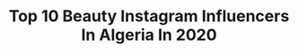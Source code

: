 ---
title: Top 10 Beauty Instagram Influencers In Algeria In 2020
description: Identify the most popular Instagram accounts on inBeat.
platform: Instagram
profiles:
  - username: "lifestyle_saritta"
    fullname: >-
      🦋 fashionista 🦋
    location: "Algeria"
    followers: 127511
    engagement: 227
    commentsToLikes: 0.463777
    avatar: "https://scontent-lhr8-1.cdninstagram.com/v/t51.2885-19/s320x320/85165330_216986662815179_1286224692335607808_n.jpg?_nc_ht=scontent-lhr8-1.cdninstagram.com&_nc_ohc=vhgVWblaZCsAX-CFzPE&oh=2259888542a721b9a844dff8f0e6967c&oe=5EBA03A8"
    verified: false
    hashtags: "#algerianstyle, #dzteam, #souhilabenlachhab, #hijabstyle"
  - username: "minas_secrets"
    fullname: >-
      Mina's Secrets
    location: "Algeria"
    followers: 157643
    engagement: 298
    commentsToLikes: 0.125505
    avatar: "https://scontent-lhr8-1.cdninstagram.com/v/t51.2885-19/s320x320/73407438_2389620558032122_1052137494256025600_n.jpg?_nc_ht=scontent-lhr8-1.cdninstagram.com&_nc_ohc=N24dvTwkI44AX_tqQEg&oh=b852bd58fbff0c2c2ad73c56ddcaa3b9&oe=5EB9F272"
    verified: false
    hashtags: "#happy, #coronavid19, #cuisinealgerienne, #dzair"
  - username: "toutpouretrebelle.yr"
    fullname: >-
      Tout pour être belle avec Y&R
    location: "Algeria"
    followers: 30959
    engagement: 194
    commentsToLikes: 0.041508
    avatar: "https://scontent-lhr8-1.cdninstagram.com/v/t51.2885-19/s320x320/69318956_2254919371486067_3604636888981307392_n.jpg?_nc_ht=scontent-lhr8-1.cdninstagram.com&_nc_ohc=MxMKM763stQAX-_VRzD&oh=48ad3fc6a3a96bf01b6971c87322b7af&oe=5EBB2C0D"
    verified: false
    hashtags: "#picoftheday, #ootdoftheday, #algerie, #fivedays"
  - username: "fromnezhatoyou"
    fullname: >-
      🧿 نزهة | Nezha
    location: "Algeria"
    followers: 43451
    engagement: 662
    commentsToLikes: 0.019904
    avatar: "https://scontent-lhr8-1.cdninstagram.com/v/t51.2885-19/s320x320/90207715_685144282294106_2378696598130524160_n.jpg?_nc_ht=scontent-lhr8-1.cdninstagram.com&_nc_ohc=IvzLrPX6x94AX8EAVVH&oh=473d96521525c4d6f1095dcf68fb883e&oe=5EBBF7FE"
    verified: false
    hashtags: "#dzair, #blogger, #nyxcosmetics, #dontrushchallenge"
  - username: "yahiasamara_official"
    fullname: >-
      Miss Arab World 2019 👑
    location: "Algeria"
    followers: 332105
    engagement: 228
    commentsToLikes: 0.013340
    avatar: "https://scontent-lht6-1.cdninstagram.com/v/t51.2885-19/s320x320/75467477_2636221049831360_4249341201284595712_n.jpg?_nc_ht=scontent-lht6-1.cdninstagram.com&_nc_ohc=BTpTOzEl5jYAX8fERak&oh=346906418fd32e953236367f2ede0cbe&oe=5EBCA43B"
    verified: false
    hashtags: "#beautifuldestinations, #instagram, #outfitinspiration, #portraitphotography"
  - username: "__haanane"
    fullname: >-
      •𝓗𝓪𝓪𝓷𝓪𝓷𝓮•🧚🏻‍♂️حنـٰـان
    location: "Algeria"
    followers: 40868
    engagement: 342
    commentsToLikes: 0.519258
    avatar: "https://scontent-ams4-1.cdninstagram.com/v/t51.2885-19/s320x320/92687391_219107559344758_2522727866840383488_n.jpg?_nc_ht=scontent-ams4-1.cdninstagram.com&_nc_ohc=qsTf4kyy2FgAX8veRuU&oh=bfc6abab8b91a945837d0cd0540c4087&oe=5EBA67A9"
    verified: false
    hashtags: "#algeriennes, #insta, #beautiful, #blogger"
  - username: "duellala"
    fullname: >-
      ♡ 𝓐𝓷𝓰𝓮𝓵 ☁️
    location: "Algeria"
    followers: 102312
    engagement: 2048
    commentsToLikes: 0.047911
    avatar: "https://scontent-lhr8-1.cdninstagram.com/v/t51.2885-19/s320x320/70920128_2371372922983672_1390999380139442176_n.jpg?_nc_ht=scontent-lhr8-1.cdninstagram.com&_nc_ohc=3jShLB6ZqEMAX8NeNTU&oh=751eced37c25863c4e0bb0ddc78a7a0e&oe=5EBA3586"
    verified: false
    hashtags: "#selfcareday, #skincareblogger, #clearskin, #glowup"
  - username: "hakimannaba31_offf"
    fullname: >-
      حكيم عنابة/ Hakim annaba🔵
    location: "Algeria"
    followers: 51811
    engagement: 805
    commentsToLikes: 0.101254
    avatar: "https://scontent-lhr8-1.cdninstagram.com/v/t51.2885-19/s320x320/92258932_251521579318650_7973529299519012864_n.jpg?_nc_ht=scontent-lhr8-1.cdninstagram.com&_nc_ohc=d24A6m936DEAX_Vj5HT&oh=5e0a9e1aa76379c278bbd62bd286f848&oe=5EBC01E5"
    verified: false
    hashtags: "#tunis, #tlemcenia, #councour, #algerie"
  - username: "doudi_dz"
    fullname: >-
      D  O  U  D  i | د و د ي  💙
    location: "Algeria"
    followers: 91325
    engagement: 172
    commentsToLikes: 0.801188
    avatar: "https://scontent-lhr8-1.cdninstagram.com/v/t51.2885-19/s320x320/90526625_1101515726881830_588069709602095104_n.jpg?_nc_ht=scontent-lhr8-1.cdninstagram.com&_nc_ohc=aczs4qGMiPIAX_PpkQe&oh=624c835c74f0850f8f947a1968aba1df&oe=5EBBD8CD"
    verified: false
    hashtags: "#collab, #beaute, #concours, #oran"
  - username: "med_ab_dz"
    fullname: >-
      MOUMEN
    location: "Algeria"
    followers: 6787
    engagement: 1131
    commentsToLikes: 0.031445
    avatar: "https://scontent-ams4-1.cdninstagram.com/v/t51.2885-19/s320x320/88129995_1634161456726186_6216756648887713792_n.jpg?_nc_ht=scontent-ams4-1.cdninstagram.com&_nc_ohc=xEARGgcMDO4AX_X6bhh&oh=f4d7dd6a2e3407955eb02dae8fc61be0&oe=5EB057D7"
    verified: false
    hashtags: "#l4l, #bousaada, #photography, #insta"
---